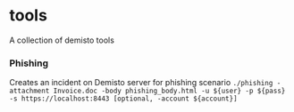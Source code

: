 # tools
A collection of demisto tools

### Phishing
Creates an incident on Demisto server for phishing scenario
```./phishing -attachment Invoice.doc -body phishing_body.html -u ${user} -p ${pass} -s https://localhost:8443 [optional, -account ${account}]```

